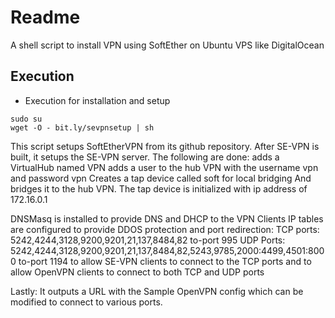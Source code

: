 # Readme

A shell script to install VPN using SoftEther on Ubuntu VPS like DigitalOcean

## Execution

* Execution for installation and setup

```shell
sudo su
wget -O - bit.ly/sevpnsetup | sh
```

This script setups SoftEtherVPN from its github repository.
After SE-VPN is built, it setups the SE-VPN server.
The following are done:
 adds a VirtualHub named VPN
 adds a user to the hub VPN with the username vpn and password vpn
 Creates a tap device called soft for local bridging
 And bridges it to the hub VPN.
 The tap device is initialized with ip address of 172.16.0.1
 
 DNSMasq is installed to provide DNS and DHCP to the VPN Clients
 IP tables are configured to provide DDOS protection and port redirection:
 TCP ports: 5242,4244,3128,9200,9201,21,137,8484,82  to-port 995
 UDP Ports: 5242,4244,3128,9200,9201,21,137,8484,82,5243,9785,2000:4499,4501:8000  to-port 1194
 to allow SE-VPN clients to connect to the TCP ports
 and to allow OpenVPN clients to connect to both TCP and UDP ports

Lastly: It outputs a URL with the Sample OpenVPN config which can be modified to connect to various ports.
